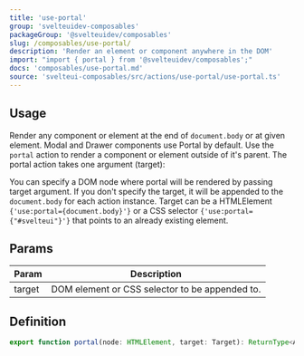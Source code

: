 ```yaml
---
title: 'use-portal'
group: 'svelteuidev-composables'
packageGroup: '@svelteuidev/composables'
slug: /composables/use-portal/
description: 'Render an element or component anywhere in the DOM'
import: "import { portal } from '@svelteuidev/composables';"
docs: 'composables/use-portal.md'
source: 'svelteui-composables/src/actions/use-portal/use-portal.ts'
---
```


<script>
    import { Demo, ComposableDemos } from '@svelteuidev/demos';
    import { Heading } from 'components';
</script>

<Heading />

## Usage

Render any component or element at the end of `document.body` or at given element. Modal and Drawer components use Portal by default. Use the `portal` action to render a component or element outside of it's parent. The portal action takes one argument (target):

<Demo demo={ComposableDemos.usePortalDemo.usage} />

You can specify a DOM node where portal will be rendered by passing target argument. If you don't specify the target, it will be appended to the `document.body` for each action instance. Target can be a HTMLElement <code>{'use:portal={document.body}'}</code> or a CSS selector <code>{'use:portal={"#svelteui"}'}</code> that points to an already existing element.

## Params

| Param  | Description                                    |
| ------ | ---------------------------------------------- |
| target | DOM element or CSS selector to be appended to. |

## Definition

```ts
export function portal(node: HTMLElement, target: Target): ReturnType<Action>;
```
